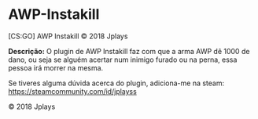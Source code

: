 # AWP-Instakill
[CS:GO] AWP Instakill
© 2018 Jplays

<b>Descrição:</b>
O plugin de AWP Instakill faz com que a arma AWP dê 1000 de dano, ou seja se alguém acertar num inimigo furado ou na perna, essa pessoa irá morrer na mesma.

Se tiveres alguma dúvida acerca do plugin, adiciona-me na steam: https://steamcommunity.com/id/jplayss

© 2018 Jplays
